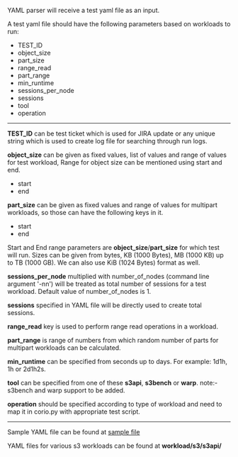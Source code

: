 YAML parser will receive a test yaml file as an input. 

A test yaml file should have the following parameters based on workloads to run:

* TEST_ID
* object_size
* part_size
* range_read
* part_range
* min_runtime
* sessions_per_node
* sessions
* tool
* operation
---

**TEST_ID** can be test ticket which is used for JIRA update or any unique string which is used to 
create log file for searching through run logs.  

**object_size** can be given as fixed values, list of values and range of values for test workload, 
Range for object size can be mentioned using start and end.
* start
* end

**part_size** can be given as fixed values and range of values for multipart workloads, so those 
can have the following keys in it.
* start
* end

Start and End range parameters are **object_size**/**part_size** for which test will run.
Sizes can be given from bytes, KB (1000 Bytes), MB (1000 KB) up to TB (1000 GB). We can also use 
KiB (1024 Bytes) format as well.

**sessions_per_node** multiplied with number_of_nodes (command line argument '-nn') will be treated 
as total number of sessions for a test workload. Default value of number_of_nodes is 1.

**sessions** specified in YAML file will be directly used to create total sessions. 

**range_read** key is used to perform range read operations in a workload. 

**part_range** is range of numbers from which random number of parts for multipart workloads can be 
calculated.

**min_runtime** can be specified from seconds up to days. For example: 1d1h, 1h or 2d1h2s.

**tool** can be specified from one of these **s3api**, **s3bench** or **warp**. 
    note:- s3bench and warp support to be added.

**operation** should be specified according to type of workload and need to map it in corio.py with 
appropriate test script.

---

Sample YAML file can be found at [sample file](sample_file.yaml)

YAML files for various s3 workloads can be found at **workload/s3/s3api/**

